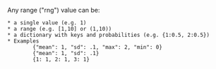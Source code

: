 Any range ("rng") value can be:

    * a single value (e.g. 1)
    * a range (e.g. [1,10] or (1,10))
    * a dictionary with keys and probabilities (e.g. {1:0.5, 2:0.5})
    * Examples
            {"mean": 1, "sd": .1, "max": 2, "min": 0}
            {"mean": 1, "sd": .1}
            {1: 1, 2: 1, 3: 1}